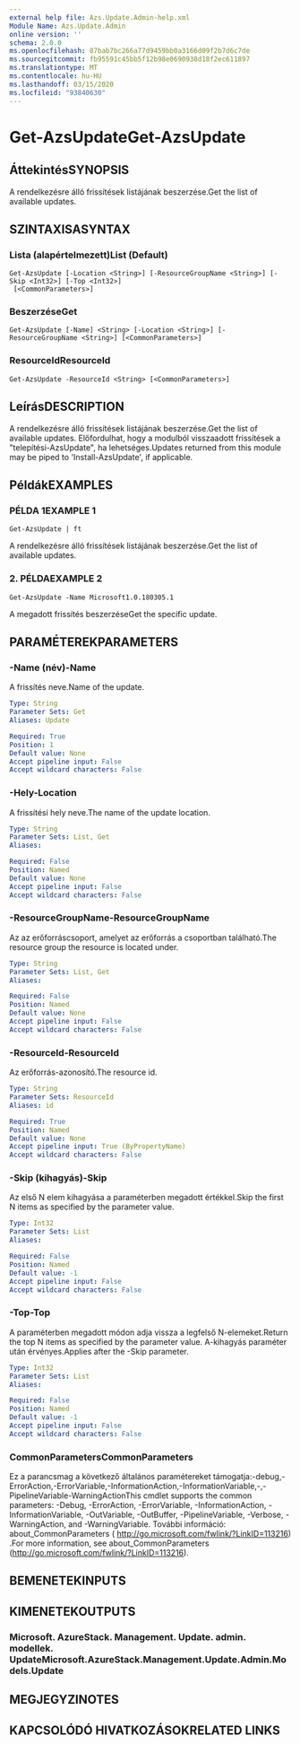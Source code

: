 ```yaml
---
external help file: Azs.Update.Admin-help.xml
Module Name: Azs.Update.Admin
online version: ''
schema: 2.0.0
ms.openlocfilehash: 87bab7bc266a77d9459bb0a3166d09f2b7d6c7de
ms.sourcegitcommit: fb95591c45bb5f12b98e0690938d18f2ec611897
ms.translationtype: MT
ms.contentlocale: hu-HU
ms.lasthandoff: 03/15/2020
ms.locfileid: "93840630"
---
```

# <span data-ttu-id="344c4-101">Get-AzsUpdate</span><span class="sxs-lookup"><span data-stu-id="344c4-101">Get-AzsUpdate</span></span>

## <span data-ttu-id="344c4-102">Áttekintés</span><span class="sxs-lookup"><span data-stu-id="344c4-102">SYNOPSIS</span></span>
<span data-ttu-id="344c4-103">A rendelkezésre álló frissítések listájának beszerzése.</span><span class="sxs-lookup"><span data-stu-id="344c4-103">Get the list of available updates.</span></span>

## <span data-ttu-id="344c4-104">SZINTAXISA</span><span class="sxs-lookup"><span data-stu-id="344c4-104">SYNTAX</span></span>

### <span data-ttu-id="344c4-105">Lista (alapértelmezett)</span><span class="sxs-lookup"><span data-stu-id="344c4-105">List (Default)</span></span>
```
Get-AzsUpdate [-Location <String>] [-ResourceGroupName <String>] [-Skip <Int32>] [-Top <Int32>]
 [<CommonParameters>]
```

### <span data-ttu-id="344c4-106">Beszerzése</span><span class="sxs-lookup"><span data-stu-id="344c4-106">Get</span></span>
```
Get-AzsUpdate [-Name] <String> [-Location <String>] [-ResourceGroupName <String>] [<CommonParameters>]
```

### <span data-ttu-id="344c4-107">ResourceId</span><span class="sxs-lookup"><span data-stu-id="344c4-107">ResourceId</span></span>
```
Get-AzsUpdate -ResourceId <String> [<CommonParameters>]
```

## <span data-ttu-id="344c4-108">Leírás</span><span class="sxs-lookup"><span data-stu-id="344c4-108">DESCRIPTION</span></span>
<span data-ttu-id="344c4-109">A rendelkezésre álló frissítések listájának beszerzése.</span><span class="sxs-lookup"><span data-stu-id="344c4-109">Get the list of available updates.</span></span> <span data-ttu-id="344c4-110">Előfordulhat, hogy a modulból visszaadott frissítések a "telepítési-AzsUpdate", ha lehetséges.</span><span class="sxs-lookup"><span data-stu-id="344c4-110">Updates returned from this module may be piped to 'Install-AzsUpdate', if applicable.</span></span>

## <span data-ttu-id="344c4-111">Példák</span><span class="sxs-lookup"><span data-stu-id="344c4-111">EXAMPLES</span></span>

### <span data-ttu-id="344c4-112">PÉLDA 1</span><span class="sxs-lookup"><span data-stu-id="344c4-112">EXAMPLE 1</span></span>
```
Get-AzsUpdate | ft
```

<span data-ttu-id="344c4-113">A rendelkezésre álló frissítések listájának beszerzése.</span><span class="sxs-lookup"><span data-stu-id="344c4-113">Get the list of available updates.</span></span>

### <span data-ttu-id="344c4-114">2. PÉLDA</span><span class="sxs-lookup"><span data-stu-id="344c4-114">EXAMPLE 2</span></span>
```
Get-AzsUpdate -Name Microsoft1.0.180305.1
```

<span data-ttu-id="344c4-115">A megadott frissítés beszerzése</span><span class="sxs-lookup"><span data-stu-id="344c4-115">Get the specific update.</span></span>

## <span data-ttu-id="344c4-116">PARAMÉTEREK</span><span class="sxs-lookup"><span data-stu-id="344c4-116">PARAMETERS</span></span>

### <span data-ttu-id="344c4-117">-Name (név)</span><span class="sxs-lookup"><span data-stu-id="344c4-117">-Name</span></span>
<span data-ttu-id="344c4-118">A frissítés neve.</span><span class="sxs-lookup"><span data-stu-id="344c4-118">Name of the update.</span></span>

```yaml
Type: String
Parameter Sets: Get
Aliases: Update

Required: True
Position: 1
Default value: None
Accept pipeline input: False
Accept wildcard characters: False
```

### <span data-ttu-id="344c4-119">-Hely</span><span class="sxs-lookup"><span data-stu-id="344c4-119">-Location</span></span>
<span data-ttu-id="344c4-120">A frissítési hely neve.</span><span class="sxs-lookup"><span data-stu-id="344c4-120">The name of the update location.</span></span>

```yaml
Type: String
Parameter Sets: List, Get
Aliases:

Required: False
Position: Named
Default value: None
Accept pipeline input: False
Accept wildcard characters: False
```

### <span data-ttu-id="344c4-121">-ResourceGroupName</span><span class="sxs-lookup"><span data-stu-id="344c4-121">-ResourceGroupName</span></span>
<span data-ttu-id="344c4-122">Az az erőforráscsoport, amelyet az erőforrás a csoportban található.</span><span class="sxs-lookup"><span data-stu-id="344c4-122">The resource group the resource is located under.</span></span>

```yaml
Type: String
Parameter Sets: List, Get
Aliases:

Required: False
Position: Named
Default value: None
Accept pipeline input: False
Accept wildcard characters: False
```

### <span data-ttu-id="344c4-123">-ResourceId</span><span class="sxs-lookup"><span data-stu-id="344c4-123">-ResourceId</span></span>
<span data-ttu-id="344c4-124">Az erőforrás-azonosító.</span><span class="sxs-lookup"><span data-stu-id="344c4-124">The resource id.</span></span>

```yaml
Type: String
Parameter Sets: ResourceId
Aliases: id

Required: True
Position: Named
Default value: None
Accept pipeline input: True (ByPropertyName)
Accept wildcard characters: False
```

### <span data-ttu-id="344c4-125">-Skip (kihagyás)</span><span class="sxs-lookup"><span data-stu-id="344c4-125">-Skip</span></span>
<span data-ttu-id="344c4-126">Az első N elem kihagyása a paraméterben megadott értékkel.</span><span class="sxs-lookup"><span data-stu-id="344c4-126">Skip the first N items as specified by the parameter value.</span></span>

```yaml
Type: Int32
Parameter Sets: List
Aliases:

Required: False
Position: Named
Default value: -1
Accept pipeline input: False
Accept wildcard characters: False
```

### <span data-ttu-id="344c4-127">-Top</span><span class="sxs-lookup"><span data-stu-id="344c4-127">-Top</span></span>
<span data-ttu-id="344c4-128">A paraméterben megadott módon adja vissza a legfelső N-elemeket.</span><span class="sxs-lookup"><span data-stu-id="344c4-128">Return the top N items as specified by the parameter value.</span></span>
<span data-ttu-id="344c4-129">A-kihagyás paraméter után érvényes.</span><span class="sxs-lookup"><span data-stu-id="344c4-129">Applies after the -Skip parameter.</span></span>

```yaml
Type: Int32
Parameter Sets: List
Aliases:

Required: False
Position: Named
Default value: -1
Accept pipeline input: False
Accept wildcard characters: False
```

### <span data-ttu-id="344c4-130">CommonParameters</span><span class="sxs-lookup"><span data-stu-id="344c4-130">CommonParameters</span></span>
<span data-ttu-id="344c4-131">Ez a parancsmag a következő általános paramétereket támogatja:-debug,-ErrorAction,-ErrorVariable,-InformationAction,-InformationVariable,-,-PipelineVariable-WarningAction</span><span class="sxs-lookup"><span data-stu-id="344c4-131">This cmdlet supports the common parameters: -Debug, -ErrorAction, -ErrorVariable, -InformationAction, -InformationVariable, -OutVariable, -OutBuffer, -PipelineVariable, -Verbose, -WarningAction, and -WarningVariable.</span></span> <span data-ttu-id="344c4-132">További információ: about_CommonParameters ( http://go.microsoft.com/fwlink/?LinkID=113216) .</span><span class="sxs-lookup"><span data-stu-id="344c4-132">For more information, see about_CommonParameters (http://go.microsoft.com/fwlink/?LinkID=113216).</span></span>

## <span data-ttu-id="344c4-133">BEMENETEK</span><span class="sxs-lookup"><span data-stu-id="344c4-133">INPUTS</span></span>

## <span data-ttu-id="344c4-134">KIMENETEK</span><span class="sxs-lookup"><span data-stu-id="344c4-134">OUTPUTS</span></span>

### <span data-ttu-id="344c4-135">Microsoft. AzureStack. Management. Update. admin. modellek. Update</span><span class="sxs-lookup"><span data-stu-id="344c4-135">Microsoft.AzureStack.Management.Update.Admin.Models.Update</span></span>

## <span data-ttu-id="344c4-136">MEGJEGYZI</span><span class="sxs-lookup"><span data-stu-id="344c4-136">NOTES</span></span>

## <span data-ttu-id="344c4-137">KAPCSOLÓDÓ HIVATKOZÁSOK</span><span class="sxs-lookup"><span data-stu-id="344c4-137">RELATED LINKS</span></span>
